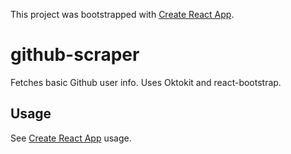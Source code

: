 This project was bootstrapped with [Create React App](https://github.com/facebook/create-react-app).

# github-scraper

Fetches basic Github user info. Uses Oktokit and react-bootstrap.

## Usage

See [Create React App](https://github.com/facebook/create-react-app#npm-start-or-yarn-start) usage.
